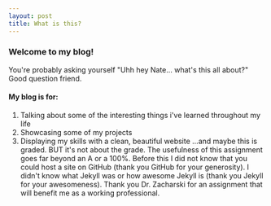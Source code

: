 ```yaml
---
layout: post
title: What is this?
---
```

### Welcome to my blog!
You're probably asking yourself "Uhh hey Nate... what's this all about?" Good question friend.
#### My blog is for:
1. Talking about some of the interesting things i've learned throughout my life
2. Showcasing some of my projects
3. Displaying my skills with a clean, beautiful website
...and maybe this is graded. BUT it's not about the grade.
The usefulness of this assignment goes far beyond an A or a 100%. Before this I did not know that you could host a site
on GitHub (thank you GitHub for your generosity). I didn't know what Jekyll was or how awesome Jekyll is 
(thank you Jekyll for your awesomeness). Thank you Dr. Zacharski for an assignment that will benefit me as a working 
professional.
